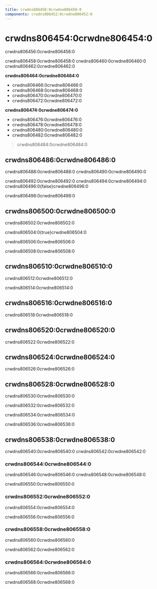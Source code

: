 ```yaml
---
title: crwdns806450:0crwdne806450:0
components: crwdns806452:0crwdne806452:0
---
```

# crwdns806454:0crwdne806454:0

<p class="description">crwdns806456:0crwdne806456:0</p>

crwdns806458:0crwdne806458:0 crwdns806460:0crwdne806460:0 crwdns806462:0crwdne806462:0

**crwdns806464:0crwdne806464:0**

- crwdns806466:0crwdne806466:0
- crwdns806468:0crwdne806468:0
- crwdns806470:0crwdne806470:0
- crwdns806472:0crwdne806472:0

**crwdns806474:0crwdne806474:0**

- crwdns806476:0crwdne806476:0
- crwdns806478:0crwdne806478:0
- crwdns806480:0crwdne806480:0
- crwdns806482:0crwdne806482:0

> crwdns806484:0crwdne806484:0

## crwdns806486:0crwdne806486:0

crwdns806488:0crwdne806488:0 crwdns806490:0crwdne806490:0

crwdns806492:0crwdne806492:0 crwdns806494:0crwdne806494:0 crwdns806496:0{false}crwdne806496:0

crwdns806498:0crwdne806498:0

## crwdns806500:0crwdne806500:0

crwdns806502:0crwdne806502:0

crwdns806504:0{true}crwdne806504:0

crwdns806506:0crwdne806506:0

crwdns806508:0crwdne806508:0

## crwdns806510:0crwdne806510:0

crwdns806512:0crwdne806512:0

crwdns806514:0crwdne806514:0

## crwdns806516:0crwdne806516:0

crwdns806518:0crwdne806518:0

## crwdns806520:0crwdne806520:0

crwdns806522:0crwdne806522:0

## crwdns806524:0crwdne806524:0

crwdns806526:0crwdne806526:0

## crwdns806528:0crwdne806528:0

crwdns806530:0crwdne806530:0

crwdns806532:0crwdne806532:0

crwdns806534:0crwdne806534:0

crwdns806536:0crwdne806536:0

## crwdns806538:0crwdne806538:0

crwdns806540:0crwdne806540:0 crwdns806542:0crwdne806542:0

### crwdns806544:0crwdne806544:0

crwdns806546:0crwdne806546:0 crwdns806548:0crwdne806548:0

crwdns806550:0crwdne806550:0

### crwdns806552:0crwdne806552:0

crwdns806554:0crwdne806554:0

crwdns806556:0crwdne806556:0

### crwdns806558:0crwdne806558:0

crwdns806560:0crwdne806560:0

crwdns806562:0crwdne806562:0

### crwdns806564:0crwdne806564:0

crwdns806566:0crwdne806566:0

crwdns806568:0crwdne806568:0
